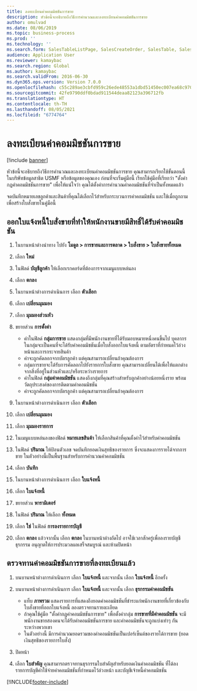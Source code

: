 ```yaml
---
title: ลงทะเบียนค่าคอมมิชชันการขาย
description: หัวข้อนี้จะอธิบายถึงวิธีการคำนวณและลงทะเบียนค่าคอมมิชชันการขาย
author: omulvad
ms.date: 08/06/2019
ms.topic: business-process
ms.prod: ''
ms.technology: ''
ms.search.form: SalesTableListPage, SalesCreateOrder, SalesTable, SalesEditLines,  CustInvoiceJournal, CommissionTrans, LedgerTransVoucher, CustClassificationGroup
audience: Application User
ms.reviewer: kamaybac
ms.search.region: Global
ms.author: kamaybac
ms.search.validFrom: 2016-06-30
ms.dyn365.ops.version: Version 7.0.0
ms.openlocfilehash: c55c289ae3cbfd959c26ede48553a1dbd51450ec007ea68c970d58ceffe86151
ms.sourcegitcommit: 42fe9790ddf0bdad911544deaa82123a396712fb
ms.translationtype: HT
ms.contentlocale: th-TH
ms.lasthandoff: 08/05/2021
ms.locfileid: "6774764"
---
```

# <a name="register-sales-commissions"></a>ลงทะเบียนค่าคอมมิชชันการขาย

[!include [banner](../../includes/banner.md)]

หัวข้อนี้จะอธิบายถึงวิธีการคำนวณและลงทะเบียนค่าคอมมิชชันการขาย คุณสามารถเรียกใช้ขั้นตอนนี้ ในบริษัทข้อมูลสาธิต USMF หรือข้อมูลของคุณเอง ก่อนที่จะเริ่มคู่มือนี้ เรียกใช้คุ่มือที่เรียกว่า "ตั้งค่ากฎค่าคอมมิชชันการขาย" เพื่อให้แน่ใจว่า คุณได้ตั้งค่าการคำนวณค่าคอมมิชชันที่จำเป็นทั้งหมดแล้ว 

จดบันทึกหมายเลขลูกค้าและสินค้าที่คุณได้เลือกไว้สำหรับกระบวนการค่าคอมมิชชัน และใช้เมื่อถูกถามเพื่อสร้างใบสั่งขายในคู่มือนี้


## <a name="invoice-a-sales-order-that-qualifies-a-salesperson-for-a-commission"></a>ออกใบแจ้งหนี้ใบสั่งขายที่ทำให้พนักงานขายมีสิทธิ์ได้รับค่าคอมมิชชัน
1. ในบานหน้าต่างนำทาง ไปยัง **โมดูล > การขายและการตลาด > ใบสั่งขาย > ใบสั่งขายทั้งหมด**
2. เลือก **ใหม่**
3. ในฟิลด์ **บัญชีลูกค้า** ให้เลือกเรกคอร์ดที่ต้องการจากเมนูแบบหล่นลง
4. เลือก **ตกลง**
5. ในบานหน้าต่างการดำเนินการ เลือก **ตัวเลือก**
6. เลือก **เปลี่ยนมุมมอง**
7. เลือก **มุมมองส่วนหัว**
8. ขยายส่วน **การตั้งค่า**

    - ค่าในฟิลด์ **กลุ่มการขาย** แสดงกลุ่มที่มีพนักงานขายที่ได้รับมอบหมายหนึ่งคนขึ้นไป บุคลากรในกลุ่มจะเป็นคนที่จะได้รับค่าคอมมิชชันเมื่อใบสั่งออกใบแจ้งหนี้ ตามอัตราที่กำหนดไว้ล่วงหน้าและการกระจายสินค้า   
    - ค่าจะถูกคัดลอกจากบัตรลูกค้า แต่คุณสามารถเปลี่ยนถ้าคุณต้องการ  
    - กลุ่มการขายจะได้รับการคัดลอกไปยังรายการใบสั่งขาย คุณสามารถเปลี่ยนได้เพื่อให้แตกต่างจากสิ่งที่อยู่ในส่วนหัวและ/หรือระหว่างรายการ  
    - ค่าในฟิลด์ **กลุ่มค่าคอมมิชชัน** แสดงถึงกลุ่มที่คุณสร้างสำหรับลูกค้าอย่างน้อยหนึ่งราย พร้อมวัตถุประสงค์ของการติดตามค่าคอมมิชชัน   
    - ค่าจะถูกคัดลอกจากบัตรลูกค้า แต่คุณสามารถเปลี่ยนถ้าคุณต้องการ   

9. ในบานหน้าต่างการดำเนินการ เลือก **ตัวเลือก**
10. เลือก **เปลี่ยนมุมมอง**
11. เลือก **มุมมองรายการ**
12. ในเมนูแบบหล่นลงของฟิลด์ **หมายเลขสินค้า** ให้เลือกสินค้าที่คุณตั้งค่าไว้สำหรับค่าคอมมิชชัน 
13. ในฟิลด์ **ปริมาณ** ให้ป้อนตัวเลข จดบันทึกยอดเงินสุทธิของรายการ  ซึ่งจะแสดงการรายได้จากการขาย ในตัวอย่างนี้เป็นพื้นฐานสำหรับการคำนวณค่าคอมมิชชัน  
14. เลือก **บันทึก**
15. ในบานหน้าต่างการดำเนินการ เลือก **ใบแจ้งหนี้**
16. เลือก **ใบแจ้งหนี้**
17. ขยายส่วน **พารามิเตอร์**
18. ในฟิลด์ **ปริมาณ** ให้เลือก **ทั้งหมด**
19. เลือก **ใช่** ในฟิลด์ **การลงรายการบัญชี**
20. เลือก **ตกลง** แล้วจากนั้น เลือก **ตกลง** ในบานหน้าต่างถัดไป อาจใช้เวลาสักครู่เพื่อลงรายบัญชีธุรกรรม  อนุญาตให้การประมวลผลเสร็จสมบูรณ์ และห้ามปิดหน้า  

## <a name="review-the-registered-sales-commissions"></a>ตรวจทานค่าคอมมิชชันการขายที่ลงทะเบียนแล้ว
1. บนบานหน้าต่างการดำเนินการ เลือก **ใบแจ้งหนี้** และจากนั้น เลือก **ใบแจ้งหนี้** อีกครั้ง
2. บนบานหน้าต่างการดำเนินการ เลือก **ใบแจ้งหนี้** และจากนั้น เลือก **ธุรกรรมค่าคอมมิชชัน**

    - แท็บ **ภาพรวม** แสดงรายการที่แสดงถึงยอดค่าคอมมิชชันที่ชำระแก่พนักงานขายที่เกี่ยวข้องกับใบสั่งขายที่ออกใบแจ้งหนี้ ลองตรวจทานรายละเอียด  
    - ถ้าคุณใช้คู่มือ "ตั้งค่ากฎค่าคอมมิชชันการขาย" เพื่อตั้งค่ากลุ่ม **การขายที่มีค่าคอมมิชชัน** จะมีพนักงานขายสองคนจะได้รับค่าคอมมิชชันการขาย และค่าคอมมิชชันจะถูกแบ่งเท่าๆ กันระหว่างพวกเขา  
    - ในตัวอย่างนี้ มีการคำนวณยอดรวมของค่าคอมมิชชันเป็นเปอร์เซ็นต์ของรายได้การขาย (ยอดเงินสุทธิของรายการใบสั่ง)  
3. ปิดหน้า
4. เลือก **ใบสำคัญ** คุณสามารถตรวจทานธุรกรรมใบสำคัญสำหรับยอดเงินค่าคอมมิชชัน ที่ได้ลงรายการบัญชีค่าใช้จ่ายค่าคอมมิชชันที่กำหนดไว้ล่วงหน้า และบัญชีเจ้าหนี้ค่าคอมมิชชัน  



[!INCLUDE[footer-include](../../../includes/footer-banner.md)]